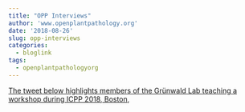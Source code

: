 ```yaml
---
title: "OPP Interviews"
author: 'www.openplantpathology.org'
date: '2018-08-26'
slug: opp-interviews
categories:
  - bloglink
tags:
  - openplantpathologyorg
---
```


[The tweet below highlights members of the Grünwald Lab teaching a workshop during ICPP 2018, Boston,<i class="fas fa-external-link-alt"></i>](https://openplantpathology.org/post/2018-08-26-interview-grunwald/)

